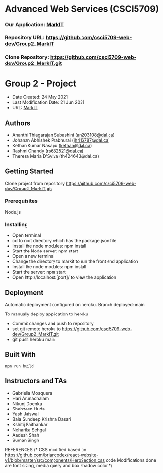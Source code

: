 # Advanced Web Services (CSCI5709)

### Our Application: [MarkIT](https://dal-markit.herokuapp.com/)
### Repository URL: https://github.com/csci5709-web-dev/Group2_MarkIT
### Clone Repository: https://github.com/csci5709-web-dev/Group2_MarkIT.git


# Group 2 - Project

* Date Created: 24 May 2021
* Last Modification Date: 21 Jun 2021
* URL: [MarkIT](https://dal-markit.herokuapp.com/) 

## Authors

* Ananthi Thiagarajan Subashini (an203108@dal.ca)
* Johanan Abhishek Prabhurai (jh416787@dal.ca)
* Kethan Kumar Nasapu (kethan@dal.ca) 
* Rashmi Chandy (rs682521@dal.ca) 
* Theresa Maria D’Sylva (th424643@dal.ca)


## Getting Started

Clone project from repository https://github.com/csci5709-web-dev/Group2_MarkIT.git

### Prerequisites

Node.js

### Installing

* Open terminal 
* cd to root directory which has the package.json file
* Install the node modules: npm install
* Start the Node server: npm start 
* Open a new terminal 
* Change the directory to markit to run the front end application
* Install the node modules: npm install
* Start the server: npm start
* Open http://localhost:[port]/ to view the application

## Deployment
Automatic deployment configured on heroku. 
Branch deployed: main

To manually deploy application to heroku 
* Commit changes and push to repository 
* set git remote heroku to https://github.com/csci5709-web-dev/Group2_MarkIT.git
* git push heroku main

## Built With

```
npm run build
```

## Instructors and TAs

* Gabriella Mosquera
* Hari Arunachalam
* Nikunj Goenka
* Shehzeen Huda
* Yash Jaiswal
* Bala Sundeep Krishna Dasari
* Kshitij Paithankar
* Neharika Sehgal
* Aadesh Shah
* Suman Singh

REFERENCES
/* CSS modified based on https://github.com/briancodex/react-website-v1/blob/master/src/components/HeroSection.css code 
Modifications done are font sizing, media query and box shadow color  */